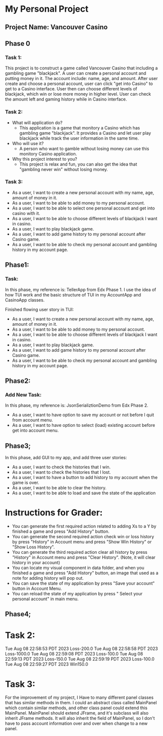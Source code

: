 # My Personal Project

## Project Name: Vancouver Casino

## Phase 0

### Task 1: 

This project is to construct a game called Vancouver Casino that including a gambling game "blackjack". A user can 
create a personal account and putting money in it. The account include: name, age, and amount. After user create and 
choose a personal account, user can click "get into Casino" to get to a Casino interface. User then can choose different 
levels of blackjack, which win or lose more money in higher level. User can check the amount left and gaming history 
while in Casino interface. 

### Task 2: 

- What will application do?
  - This application is a game that monitory a Casino which has gambling game "blackjack". It provides a Casino and 
  let user play blackjack while track the user information in the same time. 
- Who will use it?
  - A person who want to gamble without losing money can use this monitory Casino application.
- Why this project interest to you?
  - This project is relax and fun, you can also get the idea that "gambling never win" without losing money.

### Task 3: 

- As a user, I want to create a new personal account with my name, age, amount of money in it.
- As a user, I want to be able to add money to my personal account.
- As a user, I want to be able to select one personal account and get into casino with it.
- As a user, I want to be able to choose different levels of blackjack I want in casino.
- As a user, I want to play blackjack game. 
- As a user, I want to add game history to my personal account after Casino game.
- As a user, I want to be able to check my personal account and gambling history in my account page. 

## Phase1:

### Task:

In this phase, my reference is: TellerApp from Edx Phase 1. I use the idea of how TUI work and the basic structure of 
TUI in my AccountApp and CasinoApp classes.

Finished flowing user story in TUI:

- As a user, I want to create a new personal account with my name, age, amount of money in it.
- As a user, I want to be able to add money to my personal account.
- As a user, I want to be able to choose different levels of blackjack I want in casino.
- As a user, I want to play blackjack game.
- As a user, I want to add game history to my personal account after Casino game.
- As a user, I want to be able to check my personal account and gambling history in my account page. 

## Phase2:

### Add New Task: 

In this phase, my reference is: JsonSerializtionDemo from Edx Phase 2.

- As a user, I want to have option to save my account or not before I quit from account menu.
- As a user, I want to have option to select (load) existing account before get into account menu.


## Phase3; 

In this phase, add GUI to my app, and add three user stories:

- As a user, I want to check the histories that I win.
- As a user, I want to check the histories that I lost.
- As a user, I want to have a button to add history to my account when the game is over.
- As a user, I want to be able to clear the history.
- As a user, I want to be able to load and save the state of the application

# Instructions for Grader: 

- You can generate the first required action related to adding Xs to a Y by finished a game
  and press "Add History" button.
- You can generate the second required action check win or loss history by press "History" in 
  Account menu and press "Show Win History" or "Show Loss History".
- You can generate the third required action clear all history by press "History" in
    Account menu and press "Clear History". (Note, it will clear history in your account)
- You can locate my visual component in data folder, and when you finished a game and press
  "Add History" button, an image that used as a note for adding history will pop out.
- You can save the state of my application by press "Save your account" button in Account Menu.
- You can reload the state of my application by press " Select your personal account" in main menu.


## Phase4; 

# Task 2:
Tue Aug 08 22:58:53 PDT 2023
Loss-200.0
Tue Aug 08 22:58:58 PDT 2023
Loss-1000.0
Tue Aug 08 22:59:08 PDT 2023
Loss-100.0
Tue Aug 08 22:59:13 PDT 2023
Loss-150.0
Tue Aug 08 22:59:19 PDT 2023
Loss-100.0
Tue Aug 08 22:59:27 PDT 2023
Win150.0

# Task 3:

For the improvement of my project, I Have to many different panel classes that has similar methods in them. I could 
an abstract class called MainPanel which contain similar methods, and other class panel could extend this MainPanel. 
MainPanel should extend JFrame, and it's subclass will also inherit JFrame methods. It will also inherit the field of 
MainPanel, so I don't have to pass account information over and over when change to a new panel.